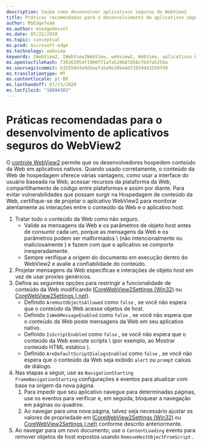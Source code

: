```yaml
---
description: Saiba como desenvolver aplicativos seguros do WebView2
title: Práticas recomendadas para o desenvolvimento de aplicativos seguros do WebView2
author: MSEdgeTeam
ms.author: msedgedevrel
ms.date: 07/22/2020
ms.topic: conceptual
ms.prod: microsoft-edge
ms.technology: webview
keywords: IWebView2, IWebView2WebView, webview2, WebView, aplicativos Win32, Win32, Edge, ICoreWebView2, ICoreWebView2Host, controle do navegador, borda HTML, segurança
ms.openlocfilehash: f30163954f1906f71afa520b87d58c7647a5250a
ms.sourcegitcommit: b3555043e9d5aefa5a9e36ba4d73934d41559f49
ms.translationtype: MT
ms.contentlocale: pt-BR
ms.lasthandoff: 07/23/2020
ms.locfileid: "10894302"
---
```

# Práticas recomendadas para o desenvolvimento de aplicativos seguros do WebView2  

O [controle WebView2][Webview2Main] permite que os desenvolvedores hospedem conteúdo da Web em aplicativos nativos. Quando usado corretamente, o conteúdo da Web de hospedagem oferece várias vantagens, como usar a interface do usuário baseada na Web, acessar recursos da plataforma da Web, compartilhamento de código entre plataformas e assim por diante.  Para evitar vulnerabilidades que possam surgir na Hospedagem de conteúdo da Web, certifique-se de projetar o aplicativo WebView2 para monitorar atentamente as interações entre o conteúdo da Web e o aplicativo host.  

1.  Tratar todo o conteúdo da Web como não seguro.  
    *   Valide as mensagens da Web e os parâmetros de objeto host antes de consumir cada um, porque as mensagens da Web e os parâmetros podem ser malformados \ (não intencionalmente ou maliciosamente \) e fazem com que o aplicativo se comporte inesperadamente.
    *   Sempre verifique a origem do documento em execução dentro do WebView2 e avalie a confiabilidade do conteúdo.  
1.  Projetar mensagens da Web específicas e interações de objeto host em vez de usar proxies genéricos.  
1.  Defina as seguintes opções para restringir a funcionalidade de conteúdo da Web modificando [ICoreWebView2Settings (Win32)][Webview2ReferenceWin3209538Icorewebview2settings] ou [CoreWebView2Settings (.net)][Webview2ReferenceWin3209538MicrosoftWebWebview2CoreCorewebview2settings].  
    *   Definido `AreHostObjectsAllowed` como `false` , se você não espera que o conteúdo da Web acesse objetos de host.  
    *   Definido `IsWebMessageEnabled` como `false` , se você não espera que o conteúdo da Web poste mensagens da Web em seu aplicativo nativo.  
    *   Definido `IsScriptEnabled` como `false` , se você não espera que o conteúdo da Web execute scripts \ (por exemplo, ao Mostrar conteúdo HTML estático \).  
    *   Definido `AreDefaultScriptDialogsEnabled` como `false` , se você não espera que o conteúdo da Web seja exibido `alert` ou `prompt` caixas de diálogo.  
1.  Nas etapas a seguir, use as `NavigationStarting` `FrameNavigationStarting` configurações e eventos para atualizar com base na origem da nova página.  
    1.  Para impedir que seu aplicativo navegue para determinadas páginas, use os eventos para verificar e, em seguida, bloquear a navegação em páginas ou quadros.  
    1.  Ao navegar para uma nova página, talvez seja necessário ajustar os valores de propriedade em [ICoreWebView2Settings (Win32)][Webview2ReferenceWin3209538Icorewebview2settings] ou [CoreWebView2Settings (.net)][Webview2ReferenceWin3209538MicrosoftWebWebview2CoreCorewebview2settings] conforme descrito anteriormente.  
1.  Ao navegar para um novo documento, use o `ContentLoading` evento para remover objetos de host expostos usando `RemoveHostObjectFromScript` .  

<!--## Security

Always check the Source property of the WebView before using `ExecuteScript`, `PostWebMessageAsJson`, `PostWebMessageAsString`, or any other method to send information into the WebView. The WebView may have navigated to another page via the end user interacting with the page or script in the page causing navigation. Similarly, be very careful with `AddScriptToExecuteOnDocumentCreated`. All future `navigations` run the same script and if it provides access to information intended only for a certain origin, any HTML document may have access.

When examining the result of an `ExecuteScript` method call, a `WebMessageReceived` event, always check the Source of the sender, or any other mechanism of receiving information from an HTML document in a WebView validate the URI of the HTML document is what you expect.

When constructing a message to send into a WebView, prefer using `PostWebMessageAsJson` and construct the JSON string parameter using a JSON library. This avoids any potential accidents of encoding information into a JSON string or script and ensure no attacker controlled input can modify the rest of the JSON message or run arbitrary script. -->  

<!-- links -->  

[Webview2Main]: ../index.md "Introdução ao Microsoft Edge WebView2 (visualização) | Documentos da Microsoft"  

[Webview2ReferenceWin3209538Icorewebview2settings]: ../reference/win32/0-9-538/icorewebview2settings.md "interface ICoreWebView2Settings | Documentos da Microsoft"  

[Webview2ReferenceWin3209538MicrosoftWebWebview2CoreCorewebview2settings]: ../reference/dotnet/0-9-538/microsoft-web-webview2-core-corewebview2settings.md "Classe Microsoft. Web. WebView2. Core. CoreWebView2Settings | Documentos da Microsoft"  
